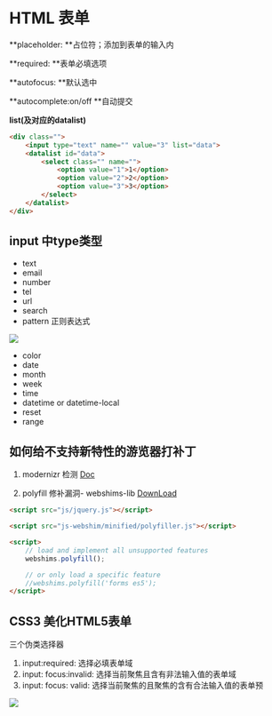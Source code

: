 # HTML 表单

**placeholder: **占位符；添加到表单的输入内

**required: **表单必填选项

**autofocus: **默认选中

**autocomplete:on/off **自动提交

**list(及对应的datalist)**

```html
<div class="">
    <input type="text" name="" value="3" list="data">
    <datalist id="data">
        <select class="" name="">
            <option value="1">1</option>
            <option value="2">2</option>
            <option value="3">3</option>
        </select>
    </datalist>
</div>
```

## input 中type类型

- text
- email
- number
- tel
- url
- search
- pattern 正则表达式

![](http://ww1.sinaimg.cn/mw690/006rAlqhly1g0azjbe0gkj30dc01tmxc.jpg)

- color
- date
- month
- week
- time
- datetime or datetime-local
- reset
- range

## 如何给不支持新特性的游览器打补丁


1. modernizr 检测 [Doc](https://modernizr.com/docs)

2. polyfill 修补漏洞- webshims-lib [DownLoad](https://github.com/aFarkas/webshim)

```html
<script src="js/jquery.js"></script>

<script src="js-webshim/minified/polyfiller.js"></script>

<script>
	// load and implement all unsupported features
	webshims.polyfill();

	// or only load a specific feature
	//webshims.polyfill('forms es5');
</script>
```

## CSS3 美化HTML5表单
三个伪类选择器

1. input:required: 选择必填表单域
2. input: focus:invalid: 选择当前聚焦且含有非法输入值的表单域
3. input: focus: valid: 选择当前聚焦的且聚焦的含有合法输入值的表单预

![](http://ww1.sinaimg.cn/mw690/006rAlqhly1g0b09966gzj309v04274m.jpg)

